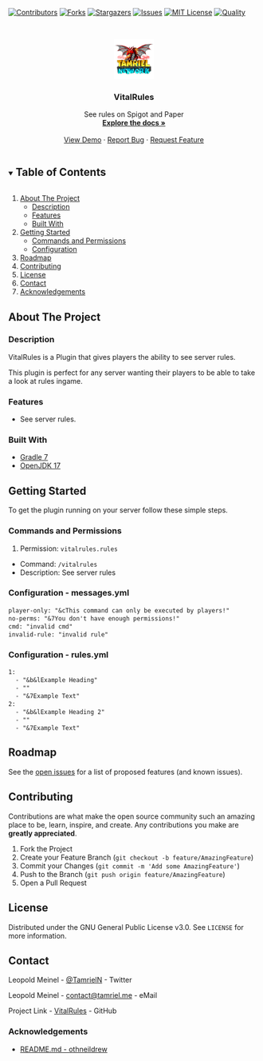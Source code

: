 <!-- PROJECT SHIELDS -->
[![Contributors][contributors-shield]][contributors-url]
[![Forks][forks-shield]][forks-url]
[![Stargazers][stars-shield]][stars-url]
[![Issues][issues-shield]][issues-url]
[![MIT License][license-shield]][license-url]
[![Quality][quality-shield]][quality-url]

<!-- PROJECT LOGO -->
<!--suppress ALL -->
<br />
<p align="center">
  <a href="https://github.com/TamrielNetwork/VitalRules">
    <img src="images/logo.png" alt="Logo" width="80" height="80">
  </a>

<h3 align="center">VitalRules</h3>

  <p align="center">
    See rules on Spigot and Paper
    <br />
    <a href="https://github.com/TamrielNetwork/VitalRules"><strong>Explore the docs »</strong></a>
    <br />
    <br />
    <a href="https://github.com/TamrielNetwork/VitalRules">View Demo</a>
    ·
    <a href="https://github.com/TamrielNetwork/VitalRules/issues">Report Bug</a>
    ·
    <a href="https://github.com/TamrielNetwork/VitalRules/issues">Request Feature</a>
  </p>

<!-- TABLE OF CONTENTS -->
<details open="open">
  <summary><h2 style="display: inline-block">Table of Contents</h2></summary>
  <ol>
    <li>
      <a href="#about-the-project">About The Project</a>
      <ul>
        <li><a href="#description">Description</a></li>
        <li><a href="#features">Features</a></li>
        <li><a href="#built-with">Built With</a></li>
      </ul>
    </li>
    <li>
      <a href="#getting-started">Getting Started</a>
      <ul>
        <li><a href="#commands-and-permissions">Commands and Permissions</a></li>
        <li><a href="#configuration">Configuration</a></li>
      </ul>
    </li>
    <li><a href="#roadmap">Roadmap</a></li>
    <li><a href="#contributing">Contributing</a></li>
    <li><a href="#license">License</a></li>
    <li><a href="#contact">Contact</a></li>
    <li><a href="#acknowledgements">Acknowledgements</a></li>
  </ol>
</details>

<!-- ABOUT THE PROJECT -->

## About The Project

### Description

VitalRules is a Plugin that gives players the ability to see server rules.

This plugin is perfect for any server wanting their players to be able to take a look at rules ingame.

### Features

* See server rules.

### Built With

* [Gradle 7](https://docs.gradle.org/7.4/release-notes.html)
* [OpenJDK 17](https://openjdk.java.net/projects/jdk/17/)

<!-- GETTING STARTED -->

## Getting Started

To get the plugin running on your server follow these simple steps.

### Commands and Permissions

1. Permission: `vitalrules.rules`

* Command: `/vitalrules`
* Description: See server rules

### Configuration - messages.yml

```
player-only: "&cThis command can only be executed by players!"
no-perms: "&7You don't have enough permissions!"
cmd: "invalid cmd"
invalid-rule: "invalid rule"
```

### Configuration - rules.yml

```
1:
  - "&b&lExample Heading"
  - ""
  - "&7Example Text"
2:
  - "&b&lExample Heading 2"
  - ""
  - "&7Example Text"
```
<!-- ROADMAP -->

## Roadmap

See the [open issues](https://github.com/TamrielNetwork/VitalRules/issues) for a list of proposed features (and known
issues).

<!-- CONTRIBUTING -->

## Contributing

Contributions are what make the open source community such an amazing place to be, learn, inspire, and create. Any
contributions you make are **greatly appreciated**.

1. Fork the Project
2. Create your Feature Branch (`git checkout -b feature/AmazingFeature`)
3. Commit your Changes (`git commit -m 'Add some AmazingFeature'`)
4. Push to the Branch (`git push origin feature/AmazingFeature`)
5. Open a Pull Request

<!-- LICENSE -->

## License

Distributed under the GNU General Public License v3.0. See `LICENSE` for more information.

<!-- CONTACT -->

## Contact

Leopold Meinel - [@TamrielN](https://twitter.com/TamrielN) - Twitter

Leopold Meinel - [contact@tamriel.me](mailto:contact@tamriel.me) - eMail

Project Link - [VitalRules](https://github.com/TamrielNetwork/VitalRules) - GitHub

<!-- ACKNOWLEDGEMENTS -->

### Acknowledgements

* [README.md - othneildrew](https://github.com/othneildrew/Best-README-Template)

<!-- MARKDOWN LINKS & IMAGES -->

[contributors-shield]: https://img.shields.io/github/contributors-anon/TamrielNetwork/VitalRules?style=for-the-badge

[contributors-url]: https://github.com/TamrielNetwork/VitalRules/graphs/contributors

[forks-shield]: https://img.shields.io/github/forks/TamrielNetwork/VitalRules?label=Forks&style=for-the-badge

[forks-url]: https://github.com/TamrielNetwork/VitalRules/network/members

[stars-shield]: https://img.shields.io/github/stars/TamrielNetwork/VitalRules?style=for-the-badge

[stars-url]: https://github.com/TamrielNetwork/VitalRules/stargazers

[issues-shield]: https://img.shields.io/github/issues/TamrielNetwork/VitalRules?style=for-the-badge

[issues-url]: https://github.com/TamrielNetwork/VitalRules/issues

[license-shield]: https://img.shields.io/github/license/TamrielNetwork/VitalRules?style=for-the-badge

[license-url]: https://github.com/TamrielNetwork/VitalRules/blob/main/LICENSE

[quality-shield]: https://img.shields.io/codefactor/grade/github/TamrielNetwork/VitalRules?style=for-the-badge

[quality-url]: https://www.codefactor.io/repository/github/TamrielNetwork/VitalRules
